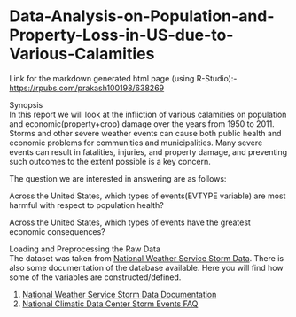 # Data-Analysis-on-Population-and-Property-Loss-in-US-due-to-Various-Calamities
Link for the markdown generated html page (using R-Studio):- https://rpubs.com/prakash100198/638269  
  
Synopsis  
In this report we will look at the infliction of various calamities on population and economic(property+crop) damage over the years from 1950 to 2011. Storms and other severe weather events can cause both public health and economic problems for communities and municipalities. Many severe events can result in fatalities, injuries, and property damage, and preventing such outcomes to the extent possible is a key concern.  
  
The question we are interested in answering are as follows:  
  
Across the United States, which types of events(EVTYPE variable) are most harmful with respect to population health?  
  
Across the United States, which types of events have the greatest economic consequences?  
  
Loading and Preprocessing the Raw Data  
The dataset was taken from [National Weather Service Storm Data](https://d396qusza40orc.cloudfront.net/repdata%2Fdata%2FStormData.csv.bz2). There is also some documentation of the database available. Here you will find how some of the variables are constructed/defined.  
  
1. [National Weather Service Storm Data Documentation](https://d396qusza40orc.cloudfront.net/repdata%2Fpeer2_doc%2Fpd01016005curr.pdf)    
2. [National Climatic Data Center Storm Events FAQ](https://d396qusza40orc.cloudfront.net/repdata%2Fpeer2_doc%2FNCDC%20Storm%20Events-FAQ%20Page.pdf)    

